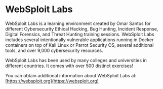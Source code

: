 # WebSploit Labs
WebSploit Labs is a learning environment created by Omar Santos for different Cybersecurity Ethical Hacking, Bug Hunting, Incident Response, Digital Forensics, and Threat Hunting training sessions. WebSploit Labs includes several intentionally vulnerable applications running in Docker containers on top of Kali Linux or Parrot Security OS, several additional tools, and over 9,000 cybersecurity resources.

WebSploit Labs has been used by many colleges and universities in different countries. It comes with over 500 distinct exercises!

You can obtain additional information about WebSploit Labs at: [https://websploit.org](https://websploit.org)

